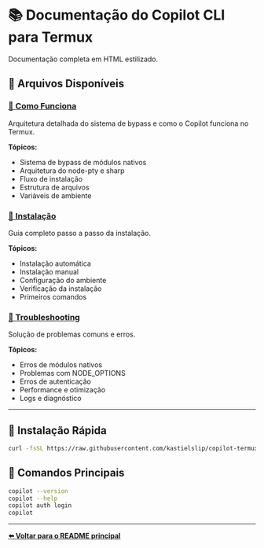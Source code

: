 # 📚 Documentação do Copilot CLI para Termux

Documentação completa em HTML estilizado.

## 📄 Arquivos Disponíveis

### [📖 Como Funciona](COMO_FUNCIONA.html)
Arquitetura detalhada do sistema de bypass e como o Copilot funciona no Termux.

**Tópicos:**
- Sistema de bypass de módulos nativos
- Arquitetura do node-pty e sharp
- Fluxo de instalação
- Estrutura de arquivos
- Variáveis de ambiente

### [🔧 Instalação](INSTALACAO.html)
Guia completo passo a passo da instalação.

**Tópicos:**
- Instalação automática
- Instalação manual
- Configuração do ambiente
- Verificação da instalação
- Primeiros comandos

### [🐛 Troubleshooting](TROUBLESHOOTING.html)
Solução de problemas comuns e erros.

**Tópicos:**
- Erros de módulos nativos
- Problemas com NODE_OPTIONS
- Erros de autenticação
- Performance e otimização
- Logs e diagnóstico

---

## 🚀 Instalação Rápida

```bash
curl -fsSL https://raw.githubusercontent.com/kastielslip/copilot-termux/master/install.sh | bash
```

## 📝 Comandos Principais

```bash
copilot --version
copilot --help
copilot auth login
copilot
```

---

**[⬅️ Voltar para o README principal](../README.md)**
